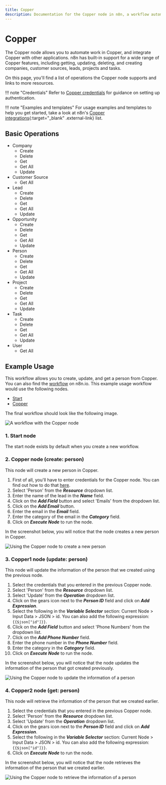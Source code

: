 ```yaml
---
title: Copper
description: Documentation for the Copper node in n8n, a workflow automation platform. Includes details of operations and configuration, and links to examples and credentials information.
---
```


# Copper

The Copper node allows you to automate work in Copper, and integrate Copper with other applications. n8n has built-in support for a wide range of Copper features, including getting, updating, deleting, and creating companies, customer sources, leads, projects and tasks.

On this page, you'll find a list of operations the Copper node supports and links to more resources.

!!! note "Credentials"
    Refer to [Copper credentials](/integrations/builtin/credentials/copper/) for guidance on setting up authentication. 

!!! note "Examples and templates"
    For usage examples and templates to help you get started, take a look at n8n's [Copper integrations](https://n8n.io/integrations/copper/){:target="_blank" .external-link} list.


## Basic Operations

* Company
    * Create
    * Delete
    * Get
    * Get All
    * Update
* Customer Source
    * Get All
* Lead
    * Create
    * Delete
    * Get
    * Get All
    * Update
* Opportunity
    * Create
    * Delete
    * Get
    * Get All
    * Update
* Person
    * Create
    * Delete
    * Get
    * Get All
    * Update
* Project
    * Create
    * Delete
    * Get
    * Get All
    * Update
* Task
    * Create
    * Delete
    * Get
    * Get All
    * Update
* User
    * Get All

## Example Usage

This workflow allows you to create, update, and get a person from Copper. You can also find the [workflow](https://n8n.io/workflows/1021) on n8n.io. This example usage workflow would use the following nodes.
- [Start](/integrations/builtin/core-nodes/n8n-nodes-base.start/)
- [Copper]()

The final workflow should look like the following image.

![A workflow with the Copper node](/_images/integrations/builtin/app-nodes/copper/workflow.png)

### 1. Start node

The start node exists by default when you create a new workflow.

### 2. Copper node (create: person)

This node will create a new person in Copper.

1. First of all, you'll have to enter credentials for the Copper node. You can find out how to do that [here](/integrations/builtin/credentials/copper/).
2. Select 'Person' from the ***Resource*** dropdown list.
3. Enter the name of the lead in the ***Name*** field.
4. Click on the ***Add Field*** button and select 'Emails' from the dropdown list.
5. Click on the ***Add Email*** button.
6. Enter the email in the ***Email*** field.
7. Enter the category of the email in the ***Category*** field.
8. Click on ***Execute Node*** to run the node.

In the screenshot below, you will notice that the node creates a new person in Copper.

![Using the Copper node to create a new person](/_images/integrations/builtin/app-nodes/copper/copper_node.png)


### 3. Copper1 node (update: person)

This node will update the information of the person that we created using the previous node.

1. Select the credentials that you entered in the previous Copper node.
2. Select 'Person' from the ***Resource*** dropdown list.
3. Select 'Update' from the ***Operation*** dropdown list.
4. Click on the gears icon next to the ***Person ID*** field and click on ***Add Expression***.
5. Select the following in the ***Variable Selector*** section: Current Node > Input Data > JSON > id. You can also add the following expression: `{{$json["id"]}}`.
6. Click on the ***Add Field*** button and select 'Phone Numbers' from the dropdown list.
7. Click on the ***Add Phone Number*** field.
8. Enter the phone number in the ***Phone Number*** field.
9. Enter the category in the ***Category*** field.
10. Click on ***Execute Node*** to run the node.


In the screenshot below, you will notice that the node updates the information of the person that got created previously.

![Using the Copper node to update the information of a person](/_images/integrations/builtin/app-nodes/copper/copper1_node.png)

### 4. Copper2 node (get: person)

This node will retrieve the information of the person that we created earlier.


1. Select the credentials that you entered in the previous Copper node.
2. Select 'Person' from the ***Resource*** dropdown list.
3. Select 'Update' from the ***Operation*** dropdown list.
4. Click on the gears icon next to the ***Person ID*** field and click on ***Add Expression***.
5. Select the following in the ***Variable Selector*** section: Current Node > Input Data > JSON > id. You can also add the following expression: `{{$json["id"]}}`.
6. Click on ***Execute Node*** to run the node.

In the screenshot below, you will notice that the node retrieves the information of the person that we created earlier.

![Using the Copper node to retrieve the information of a person](/_images/integrations/builtin/app-nodes/copper/copper2_node.png)


